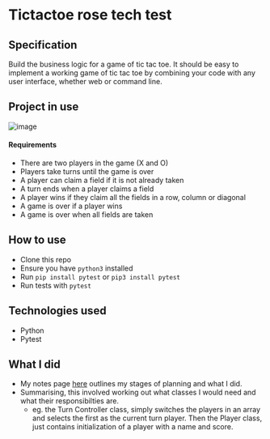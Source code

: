 # Tictactoe rose tech test

## Specification
Build the business logic for a game of tic tac toe. It should be easy to implement a working game of tic tac toe by combining your code with any user interface, whether web or command line.

## Project in use
![image]()

#### Requirements
* There are two players in the game (X and O)
* Players take turns until the game is over
* A player can claim a field if it is not already taken
* A turn ends when a player claims a field
* A player wins if they claim all the fields in a row, column or diagonal
* A game is over if a player wins
* A game is over when all fields are taken

## How to use
* Clone this repo
* Ensure you have `python3` installed
* Run `pip install pytest` or `pip3 install pytest`
* Run tests with `pytest`

## Technologies used
* Python
* Pytest

## What I did
* My notes page [here](notes.md) outlines my stages of planning and what I did.
* Summarising, this involved working out what classes I would need and what their responsibilties are.
  * eg. the Turn Controller class, simply switches the players in an array and selects the first as the current turn player. Then the Player class, just contains initialization of a player with a name and score.


